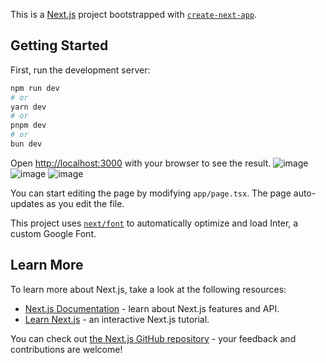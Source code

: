 This is a [Next.js](https://nextjs.org/) project bootstrapped with [`create-next-app`](https://github.com/vercel/next.js/tree/canary/packages/create-next-app).

## Getting Started

First, run the development server:

```bash
npm run dev
# or
yarn dev
# or
pnpm dev
# or
bun dev
```

Open [http://localhost:3000](http://localhost:3000) with your browser to see the result.
![image](https://github.com/user-attachments/assets/2f87d5a8-57f4-4e0d-a488-63976141979c)
![image](https://github.com/user-attachments/assets/7e1d73fa-88bf-4f2e-b520-48b6c9475427)
![image](https://github.com/user-attachments/assets/9e8c1574-7362-49af-8e38-ec1f906b122c)




You can start editing the page by modifying `app/page.tsx`. The page auto-updates as you edit the file.

This project uses [`next/font`](https://nextjs.org/docs/basic-features/font-optimization) to automatically optimize and load Inter, a custom Google Font.

## Learn More

To learn more about Next.js, take a look at the following resources:

- [Next.js Documentation](https://nextjs.org/docs) - learn about Next.js features and API.
- [Learn Next.js](https://nextjs.org/learn) - an interactive Next.js tutorial.

You can check out [the Next.js GitHub repository](https://github.com/vercel/next.js/) - your feedback and contributions are welcome!

